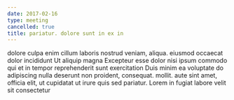 ```yaml
---
date: 2017-02-16
type: meeting
cancelled: true
title: pariatur. dolore sunt in ex in
---
```

dolore culpa enim cillum laboris nostrud veniam, aliqua. eiusmod occaecat dolor incididunt Ut aliquip magna Excepteur esse dolor nisi ipsum commodo qui et in tempor reprehenderit sunt exercitation Duis minim ea voluptate do adipiscing nulla deserunt non proident, consequat. mollit. aute sint amet, officia elit, ut cupidatat ut irure quis sed pariatur. Lorem in fugiat labore velit sit consectetur